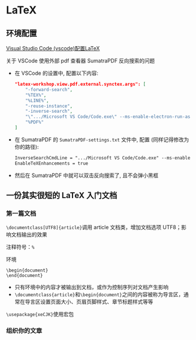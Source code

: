 # LaTeX


## 环境配置
[Visual Studio Code (vscode)配置LaTeX](https://zhuanlan.zhihu.com/p/166523064)

关于 VSCode 使用外部 pdf 查看器 SumatraPDF 反向搜索的问题
* 在 VSCode 的设置中, 配置以下内容:
	```json
	"latex-workshop.view.pdf.external.synctex.args": [
        "-forward-search",
        "%TEX%",
        "%LINE%",
        "-reuse-instance",
        "-inverse-search",
        "\".../Microsoft VS Code/Code.exe\" --ms-enable-electron-run-as-node \".../Microsoft VS Code/resources/app/out/cli.js\" -r -g \"%f:%l\"", // 注意修改...为你的路径
        "%PDF%"
    ]
	```
* 在 SumatraPDF 的 `SumatraPDF-settings.txt` 文件中, 配置 (同样记得修改为你的路径):
	```txt
	InverseSearchCmdLine = ".../Microsoft VS Code/Code.exe" --ms-enable-electron-run-as-node ".../Microsoft VS Code/resources/app/out/cli.js" -r -g "%f:%l"
	EnableTeXEnhancements = true
	```
* 然后在 SumatraPDF 中就可以双击反向搜索了, 且不会弹小黑框

## 一份其实很短的 LaTeX 入门文档
### 第一篇文档
`\documentclass[UTF8]{article}`调用 article 文档类，增加文档选项 UTF8；影响文档输出的效果

注释符号：`%`

环境
```TeX
\begin{document}
\end{document}
```
* 只有环境中的内容才被输出到文档，或作为控制序列对文档产生影响
* `\documentclass{article}`和`\begin{document}`之间的内容被称为导言区，通常在导言区设置页面大小、页眉页脚样式、章节标题样式等等

`\usepackage{xeCJK}`使用宏包

### 组织你的文章
